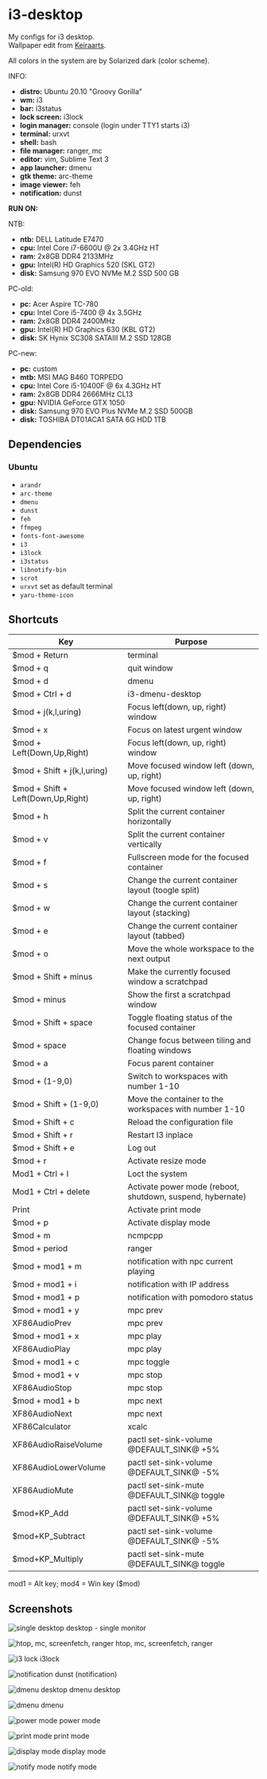 # i3-desktop

My configs for i3 desktop. \
Wallpaper edit from [Keiraarts](https://www.behance.net/gallery/10698789/Isometric-Low-Poly-World).

All colors in the system are by Solarized dark (color scheme).

INFO:
* **distro:** Ubuntu 20.10 "Groovy Gorilla"
* **wm:** i3
* **bar:** i3status
* **lock screen:** i3lock
* **login manager:** console (login under TTY1 starts i3)
* **terminal:** urxvt
* **shell:** bash
* **file manager:** ranger, mc
* **editor:** vim, Sublime Text 3
* **app launcher:** dmenu
* **gtk theme:** arc-theme
* **image viewer:** feh
* **notification:** dunst

**RUN ON:**

NTB:
* **ntb:** DELL Latitude E7470
* **cpu:** Intel Core i7-6600U @ 2x 3.4GHz HT
* **ram:** 2x8GB DDR4 2133MHz
* **gpu:** Intel(R) HD Graphics 520 (SKL GT2)
* **disk:** Samsung 970 EVO NVMe M.2 SSD 500 GB

PC-old:
* **pc:** Acer Aspire TC-780
* **cpu:** Intel Core i5-7400 @ 4x 3.5GHz
* **ram:** 2x8GB DDR4 2400MHz
* **gpu:** Intel(R) HD Graphics 630 (KBL GT2)
* **disk:** SK Hynix SC308 SATAIII M.2 SSD 128GB

PC-new:
* **pc:** custom
* **mtb:** MSI MAG B460 TORPEDO
* **cpu:** Intel Core i5-10400F @ 6x 4.3GHz HT
* **ram:** 2x8GB DDR4 2666MHz CL13
* **gpu:** NVIDIA GeForce GTX 1050
* **disk:** Samsung 970 EVO Plus NVMe M.2 SSD 500GB
* **disk:** TOSHIBA DT01ACA1 SATA 6G HDD 1TB


## Dependencies
### Ubuntu

* `arandr`
* `arc-theme`
* `dmenu`
* `dunst`
* `feh`
* `ffmpeg`
* `fonts-font-awesome`
* `i3`
* `i3lock`
* `i3status`
* `libnotify-bin`
* `scrot`
* `urxvt` set as default terminal
* `yaru-theme-icon`


## Shortcuts

| Key                                | Purpose                                                    |
| ---------------------------------- | ---------------------------------------------------------- |
| $mod + Return                      | terminal                                                   |
| $mod + q                           | quit window                                                |
| $mod + d                           | dmenu                                                      |
| $mod + Ctrl + d                    | i3-dmenu-desktop                                           |
| $mod + j(k,l,uring)                | Focus left(down, up, right) window                         |
| $mod + x                           | Focus on latest urgent window                              |
| $mod + Left(Down,Up,Right)         | Focus left(down, up, right) window                         |
| $mod + Shift + j(k,l,uring)        | Move focused window left (down, up, right)                 |
| $mod + Shift + Left(Down,Up,Right) | Move focused window left (down, up, right)                 |
| $mod + h                           | Split the current container horizontally                   |
| $mod + v                           | Split the current container vertically                     |
| $mod + f                           | Fullscreen mode for the focused container                  |
| $mod + s                           | Change the current container layout (toogle split)         |
| $mod + w                           | Change the current container layout (stacking)             |
| $mod + e                           | Change the current container layout (tabbed)               |
| $mod + o                           | Move the whole workspace to the next output                |
| $mod + Shift + minus               | Make the currently focused window a scratchpad             |
| $mod + minus                       | Show the first a scratchpad window                         |
| $mod + Shift + space               | Toggle floating status of the focused container            |
| $mod + space                       | Change focus between tiling and floating windows           |
| $mod + a                           | Focus parent container                                     |
| $mod + (1-9,0)                     | Switch to workspaces with number 1-10                      |
| $mod + Shift + (1-9,0)             | Move the container to the workspaces with number 1-10      |
| $mod + Shift + c                   | Reload the configuration file                              |
| $mod + Shift + r                   | Restart I3 inplace                                         |
| $mod + Shift + e                   | Log out                                                    |
| $mod + r                           | Activate resize mode                                       |
| Mod1 + Ctrl + l                    | Loct the system                                            |
| Mod1 + Ctrl + delete               | Activate power mode (reboot, shutdown, suspend, hybernate) |
| Print                              | Activate print mode                                        |
| $mod + p                           | Activate display mode                                      |
| $mod + m                           | ncmpcpp                                                    |
| $mod + period                      | ranger                                                     |
| $mod + mod1 + m                    | notification with npc current playing                      |
| $mod + mod1 + i                    | notification with IP address                               |
| $mod + mod1 + p                    | notification with pomodoro status                          |
| $mod + mod1 + y                    | mpc prev                                                   |
| XF86AudioPrev                      | mpc prev                                                   |
| $mod + mod1 + x                    | mpc play                                                   |
| XF86AudioPlay                      | mpc play                                                   |
| $mod + mod1 + c                    | mpc toggle                                                 |
| $mod + mod1 + v                    | mpc stop                                                   |
| XF86AudioStop                      | mpc stop                                                   |
| $mod + mod1 + b                    | mpc next                                                   |
| XF86AudioNext                      | mpc next                                                   |
| XF86Calculator                     | xcalc                                                      |
| XF86AudioRaiseVolume               | pactl set-sink-volume @DEFAULT_SINK@ +5%                   |
| XF86AudioLowerVolume               | pactl set-sink-volume @DEFAULT_SINK@ -5%                   |
| XF86AudioMute                      | pactl set-sink-mute @DEFAULT_SINK@ toggle                  |
| $mod+KP_Add                        | pactl set-sink-volume @DEFAULT_SINK@ +5%                   |
| $mod+KP_Subtract                   | pactl set-sink-volume @DEFAULT_SINK@ -5%                   |
| $mod+KP_Multiply                   | pactl set-sink-mute @DEFAULT_SINK@ toggle                  |

mod1 = Alt key; mod4 = Win key ($mod)


## Screenshots
![single desktop](screenshots/desktop_single_monitor.png)
desktop - single monitor

![htop, mc, screenfetch, ranger](screenshots/htop_mc_screenfetch_ranger.png)
htop, mc, screenfetch, ranger

![i3 lock](screenshots/i3lock.png)
i3lock

![notification](screenshots/notification.png)
dunst (notification)

![dmenu desktop](screenshots/dmenu_desktop.png)
dmenu desktop

![dmenu](screenshots/dmenu.png)
dmenu

![power mode](screenshots/mode_power.png)
power mode

![print mode](screenshots/mode_print.png)
print mode

![display mode](screenshots/mode_display.png)
display mode

![notify mode](screenshots/mode_notify.png)
notify mode
